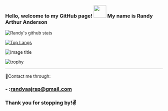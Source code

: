 ### Hello, welcome to my GitHub page! <img src="https://media.giphy.com/media/EyNKj9eV7PYys/giphy.gif" width="40px"> My name is Randy Arthur Anderson
![Randy's github stats](https://github-readme-stats.vercel.app/api?username=randyaajr&show_icons=true&theme=dark)

[![Top Langs](https://github-readme-stats.vercel.app/api/top-langs/?username=randyaajr&layout=compact&theme=dark)](https://github.com/anuraghazra/github-readme-stats)


![image title](https://rushter.com/counter.svg)

[![trophy](https://github-profile-trophy.vercel.app/?username=randyaajr&theme=onedark)](https://github.com/ryo-ma/github-profile-trophy)


___
:mag_right:Contact me through:

### - :randyaajrsp@gmail.com
### Thank you for stopping by!:v: